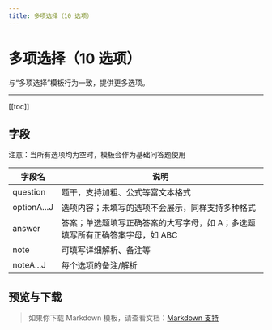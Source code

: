 ```yaml
---
title: 多项选择（10 选项）
---
```


# 多项选择（10 选项）

与“多项选择”模板行为一致，提供更多选项。

---

[[toc]]

## 字段

注意：当所有选项均为空时，模板会作为基础问答题使用

| 字段名        | 说明                                                                                                                                                                                                                           |
| ------------- | ------------------------------------------------------------------------------------------------------------------------------------------------------------------------------------------------------------------------------ |
| question      | 题干，支持加粗、公式等富文本格式                                                                                                                                                                                               |
| optionA...J   | 选项内容；未填写的选项不会展示，同样支持多种格式                                                                                                                                                                               |
| answer        | 答案；单选题填写正确答案的大写字母，如 A；多选题填写所有正确答案字母，如 ABC                                                                                                                                                   |
| note          | 可填写详细解析、备注等                                                                                                                                                                                                         |
| noteA...J     | 每个选项的备注/解析                                                                                                                                                                                                            |

## 预览与下载

> 如果你下载 Markdown 模板，请查看文档：[Markdown 支持](/zh/templates/classic/#markdown-support)

<ClassicTemplateDemo entry="mcq_10" />

<!--@include: @/parts/feedback-zh.md -->
